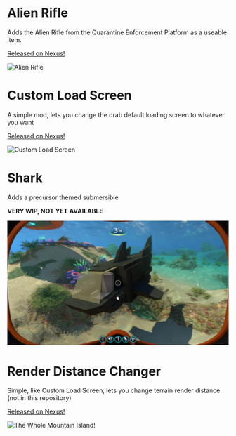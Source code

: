 # Alien Rifle

Adds the Alien Rifle from the Quarantine Enforcement Platform as a useable item. 

[Released on Nexus!](https://www.nexusmods.com/subnautica/mods/141)

![Alien Rifle](https://staticdelivery.nexusmods.com/mods/1155/images/141/141-1535020464-1969446787.png)

# Custom Load Screen

A simple mod, lets you change the drab default loading screen to whatever you want

[Released on Nexus!](https://www.nexusmods.com/subnautica/mods/124)

![Custom Load Screen](https://staticdelivery.nexusmods.com/mods/1155/images/124/124-1532385071-234620029.png)

# Shark

Adds a precursor themed submersible

**VERY WIP, NOT YET AVAILABLE**

![Early in-game screenshot](Shark/ingame-screenshot.png)

# Render Distance Changer

Simple, like Custom Load Screen, lets you change terrain render distance (not in this repository)

[Released on Nexus!](https://www.nexusmods.com/subnautica/mods/334)

![The Whole Mountain Island!](https://staticdelivery.nexusmods.com/mods/1155/images/334/334-1570932955-1652207944.png)